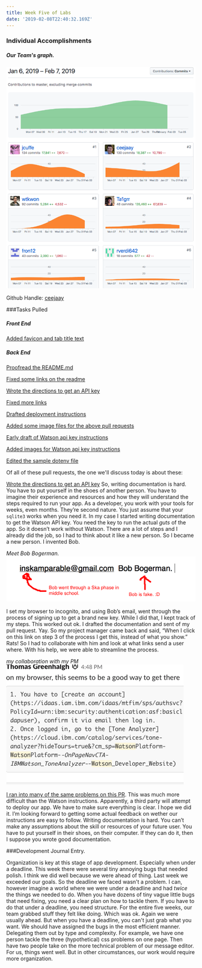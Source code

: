 ```yaml
---
title: Week Five of Labs
date: '2019-02-08T22:40:32.169Z'
---
```


### Individual Accomplishments


##### Our Team's graph.
![Team Graph](team_graph.png)

Github Handle: [ceejaay](https://github.com/ceejaay)

###Tasks Pulled 

##### Front End
[Added favicon and tab title text](https://github.com/Lambda-School-Labs/dont-send-that-email/pull/166)


##### Back End
[Proofread the README.md](https://github.com/Lambda-School-Labs/dont-send-that-email/pull/187)

[Fixed some links on the readme](https://github.com/Lambda-School-Labs/dont-send-that-email/pull/186)

[Wrote the directions to get an API key](https://github.com/Lambda-School-Labs/dont-send-that-email/pull/184)

[Fixed more links](https://github.com/Lambda-School-Labs/dont-send-that-email/pull/182)

[Drafted deployment instructions](https://github.com/Lambda-School-Labs/dont-send-that-email/pull/176)

[Added some image files for the above pull requests](https://github.com/Lambda-School-Labs/dont-send-that-email/pull/173)

[Early draft of Watson api key instructions](https://github.com/Lambda-School-Labs/dont-send-that-email/pull/165)

[Added images for Watson api key instructions](https://github.com/Lambda-School-Labs/dont-send-that-email/pull/161)

[Edited the sample dotenv file](https://github.com/Lambda-School-Labs/dont-send-that-email/pull/200)


Of all of these pull requests, the one we'll discuss today is about these:

[Wrote the directions to get an API key](https://github.com/Lambda-School-Labs/dont-send-that-email/pull/184)
So, writing documentation is hard. You have to put yourself in the shoes of another person. You have to imagine their experience and resources and how they will understand the steps required to run your app. As a developer, you work with your tools for weeks, even months.
They’re second nature. You just assume that your `sqlite3` works when you need it. In my case I started writing documentation to get the Watson API key. You need the key to run the actual *guts* of the app. So it doesn’t work without Watson. There are a lot of steps and I already did the job, so I had to think about it like a new person. So I became a new person. I invented Bob.

*Meet Bob Bogerman.* 
![Bob bogerman](bob_bogerman.png)


 I set my browser to incognito, and using Bob’s email, went through the process of signing up to get a brand new key. While I did that, I kept track of my steps. This worked out ok. I drafted the documentation and sent of my pull request. Yay. So my project manager came back and said, “When I click on this link on step 3 of the process I get this, instead of what you show.” Rats! So I had to collaborate with him and look at what links send a user where. With his help, we were able to streamline the process.

*my collaboration with my PM*
![discussion on watson](discussion.png)


[I ran into many of the same problems on this PR](https://github.com/Lambda-School-Labs/dont-send-that-email/pull/176). This was much more difficult than the Watson instructions. Apparently, a third party will attempt to deploy our app. We have to make sure everything is clear. I hope we did it. I’m looking forward to getting some actual feedback on wether our instructions are easy to follow. Writing documentation is hard. You can’t make any assumptions about the skill or resources of your future user. You have to put  yourself in their shoes, on their computer. If they can do it, then I suppose you wrote good documentation.


###Development Journal Entry.

Organization is key at this stage of app development. Especially when under a deadline. This week there were several tiny annoying bugs that needed polish. I think we did well because we were ahead of thing. Last week we exceeded our goals. So the deadline we faced wasn't a problem. I can, however imagine a world where we were under a deadline and had *twice* the things we needed to do. When you have dozens of tiny vague little bugs that need fixing, you need a clear plan on how to tackle them. If you have to do that under a deadline, you need structure. For the entire five weeks, our team grabbed stuff they felt like doing. Which was ok. Again we were usually ahead. But when you have a deadline, you can't just grab what you want. We should have assigned the bugs in the most efficient manner. Delegating them out by type and complexity. For example, we have one person tackle the three (hypothetical) css problems on one page. Then have two people take on the more technical problem of our message editor. For us, things went well. But in other circumstances, our work would require more organization.

